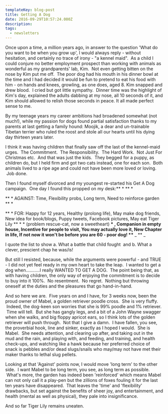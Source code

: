 ```yaml
---
templateKey: blog-post
title: Getting A Dog
date: 2016-09-29T10:57:24.000Z
description:
tags:
  - newsletters
---
```


Once upon a time, a million years ago, in answer to the question 'What do you
want to be when you grow up', I would always reply - without hesitation, and
certainly no trace of irony - "a kennel maid".  As a child I could conjure no
better employment prospect than working with animals as wonderful as my
grandparents' lab, Kim.  Not even getting bitten on the nose by Kim put me off.
 The poor dog had his mouth in his dinner bowl at the time and I had decided it
would be fun to pretend to eat his food with him - on hands and knees, growling,
as one does, aged 8. Kim snapped and drew blood.  I cried but got little
sympathy.  Dinner time was the highlight of Kim's day, explained the adults
dabbing at my nose, all 10 seconds of it, and Kim should allowed to relish those
seconds in peace. It all made perfect sense to me.

By my teenage years my career ambitions had broadened somewhat (not much!),
while my passion for dogs found partial satisfaction thanks to my parents at
last getting a family hound: Moojik, a dear and un-trainable Tibetan terrier who
ruled the roost and stole all our hearts until his dying day thirteen years
later.

I think it was having children that finally saw off the last of the kennel-maid
urges.  The Commitment.  The Responsibility.  The Hard Work.  Not Just For
Christmas etc.  And that was just the kids.  They begged for a puppy, as
children do, but I held firm and got two cats instead, one for each son.  Both
animals lived to a ripe age and could not have been more loved or loving.  Job
done.

Then I found myself divorced and my youngest re-started his Get A Dog campaign.
 One day I found this propped on my desk:** \* ** \*

** \* AGAINST: Time, Flexibility probs, Long term, Need to reinforce garden
** \*

** \* FOR: Happy for 12 years, Healthy (prolong life), May make dog friends, New
idea for book/blogs, Puppy tweets, Facebook pictures, May eat Tiger Lily **
\* \* (problem rescue-cat, now a sweetheart) **\* , Companion in empty house,
Incentive for people to visit, You may actually love it, New Chapter in life, If
not now it won't be before you are 60 - poor dog! \*\*** _ \*\* _

I quote the list to show a. What a battle that child fought  and b. What a
clever, prescient chap he was/is!

But still I resisted, because, while the arguments were powerful - and TRUE - I
did not yet feel ready in my own heart to take the leap.  I wanted to get a dog
when...........I really WANTED TO GET A DOG.  The point being that, as with
having children, the only way of enjoying the commitment is to decide to buy
into it 100%.  No resentment.  No regret.  Nothing but throwing oneself at the
duties and the pleasures that go hand-in-hand.

And so here we are.  Five years on and I have, for 3 weeks now, been the proud
owner of Mabel, a golden retriever poodle cross.  She is very fluffy.  Indeed,
the dog-keen son worries that she is 99% poodle and 1% retriever.  Time will
tell.  But she has gangly legs, and a bit of a John Wayne swagger when she
walks, and big floppy apricot ears, so I think lots of the golden retriever will
push through.  Not that I give a damn.  I have fallen, you see, the proverbial
hook, line and sinker, exactly as I hoped I would.  She is Mabel.  She needs
attention, and clearing up after, and taking out in the mud and the rain, and
playing with, and feeding, and training, and health check-ups, and watching like
a hawk because her preferred choice of snack is pebbles and/or dead slugs/snails
who may/may not have met their maker thanks to lethal slug pellets.

Looking at that 'Against' points now, I would move 'long term' to the other
side.  I want Mabel to be long term, you see, as long term as possible.  What's
more, the garden has indeed been 'reinforced' which means Mabel can not only
call it a play-pen but the zillions of foxes fouling it for the last ten years
have disappeared.  That leaves the 'time' and 'flexibility' drawbacks, but set
against the benefits of sheer joy, and entertainment, and health (mental as well
as physical), they pale into insignificance.

And so far Tiger Lily remains uneaten.
